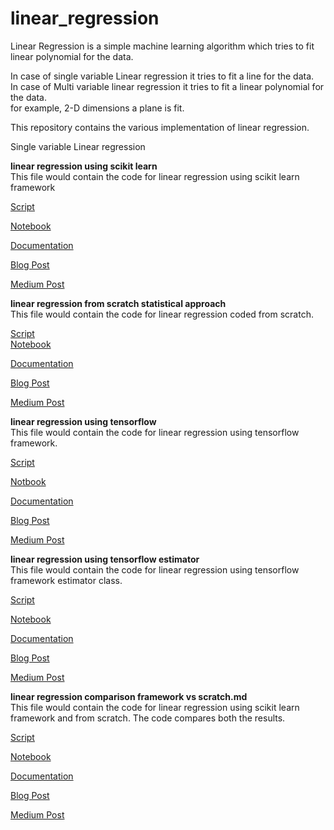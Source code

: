 # linear_regression

Linear Regression is a simple machine learning algorithm which tries to fit linear polynomial  for the data.

In case of single variable Linear regression it tries to fit a line for the data.  
In case of Multi variable linear regression it tries to fit a linear polynomial for the data.    
for example, 2-D dimensions a plane is fit.

This repository contains the various implementation of linear regression.  

Single variable Linear regression

**linear regression using scikit learn**   
This file would contain the code for linear regression using scikit learn framework

[Script](/src/linear_regression_using_scikit_learn.py)   

[Notebook](/src/linear_regression_using_scikit_learn.ipynb) 

[Documentation](/docs/linear_regression_using_scikit_learn.md)

[Blog Post](https://phanimadhusudhanthontepu.github.io/)

[Medium Post](https://medium.com/@phani.madhusudhan)

**linear regression from scratch statistical approach**   
This file would contain the code for linear regression coded from scratch.


[Script](/src/linear_regression_from_scratch_statistical_approach.py)   
[Notebook](/src/linear_regression_from_scratch_statistical_approach.ipynb) 

[Documentation](/docs/linear_regression_from_scratch_statistical_approach.md)

[Blog Post](https://phanimadhusudhanthontepu.github.io/)

[Medium Post](https://medium.com/@phani.madhusudhan)


**linear regression using tensorflow**   
This file would contain the code for linear regression using tensorflow framework.

[Script](/src/linear_regression_using_tensorflow.py)   

[Notbook](/src/linear_regression_using_tensorflow_estimator.ipynb) 

[Documentation](/docs/linear_regression_using_tensorflow.md)

[Blog Post](https://phanimadhusudhanthontepu.github.io/)

[Medium Post](https://medium.com/@phani.madhusudhan)


**linear regression using tensorflow estimator**   
This file would contain the code for linear regression using tensorflow framework estimator class.

[Script](/src/linear_regression_using_tensorflow_estimator.py)  

[Notebook](/src/linear_regression_using_tensorflow_estimator.ipynb) 

[Documentation](/docs/linear_regression_using_tensorflow_estimator.md)

[Blog Post](https://phanimadhusudhanthontepu.github.io/)

[Medium Post](https://medium.com/@phani.madhusudhan)


**linear regression comparison framework vs scratch.md**   
This file would contain the code for linear regression using scikit learn framework and from scratch. The code compares both the results.

[Script](/src/linear_regression_comparison_framework_vs_scratch.py)   

[Notebook](/src/linear_regression_comparison_framework_vs_scratch.ipynb) 

[Documentation](/docs/linear_regression_comparison_framework_vs_scratch.md)

[Blog Post](https://phanimadhusudhanthontepu.github.io/)

[Medium Post](https://medium.com/@phani.madhusudhan)